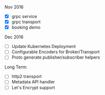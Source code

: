 Nov 2016

- [x] grpc service
- [x] grpc transport
- [x] booking demo

Dec 2016

- [ ] Update Kubernetes Deployment
- [ ] Configurable Encoders for Broker/Transport
- [ ] Proto generate publisher/subscriber helpers

Long Term:
- [ ] http2 transport
- [ ] Metadata API handler
- [ ] Let's Encrypt support
